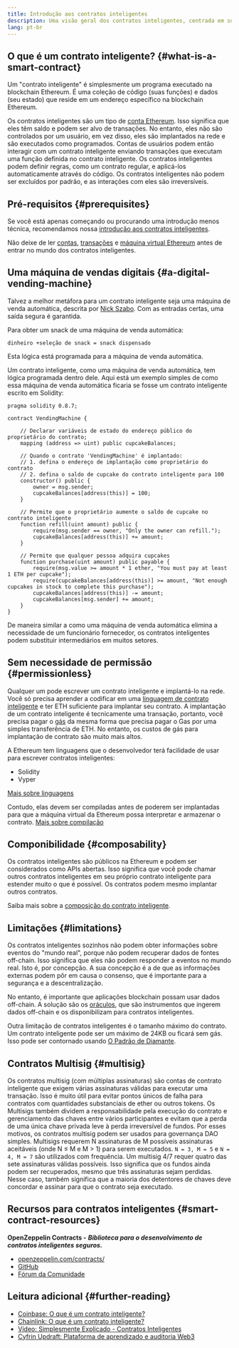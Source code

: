 ```yaml
---
title: Introdução aos contratos inteligentes
description: Uma visão geral dos contratos inteligentes, centrada em suas características e limitações únicas.
lang: pt-br
---
```


## O que é um contrato inteligente? {#what-is-a-smart-contract}

Um "contrato inteligente" é simplesmente um programa executado na blockchain Ethereum. É uma coleção de código (suas funções) e dados (seu estado) que reside em um endereço específico na blockchain Ethereum.

Os contratos inteligentes são um tipo de [conta Ethereum](/developers/docs/accounts/). Isso significa que eles têm saldo e podem ser alvo de transações. No entanto, eles não são controlados por um usuário, em vez disso, eles são implantados na rede e são executados como programados. Contas de usuários podem então interagir com um contrato inteligente enviando transações que executam uma função definida no contrato inteligente. Os contratos inteligentes podem definir regras, como um contrato regular, e aplicá-los automaticamente através do código. Os contratos inteligentes não podem ser excluídos por padrão, e as interações com eles são irreversíveis.

## Pré-requisitos {#prerequisites}

Se você está apenas começando ou procurando uma introdução menos técnica, recomendamos nossa [introdução aos contratos inteligentes](/smart-contracts/).

Não deixe de ler [contas](/developers/docs/accounts/), [transações](/developers/docs/transactions/) e [máquina virtual Ethereum](/developers/docs/evm/) antes de entrar no mundo dos contratos inteligentes.

## Uma máquina de vendas digitais {#a-digital-vending-machine}

Talvez a melhor metáfora para um contrato inteligente seja uma máquina de venda automática, descrita por [Nick Szabo](https://unenumerated.blogspot.com/). Com as entradas certas, uma saída segura é garantida.

Para obter um snack de uma máquina de venda automática:

```
dinheiro +seleção de snack = snack dispensado
```

Esta lógica está programada para a máquina de venda automática.

Um contrato inteligente, como uma máquina de venda automática, tem lógica programada dentro dele. Aqui está um exemplo simples de como essa máquina de venda automática ficaria se fosse um contrato inteligente escrito em Solidity:

```solidity
pragma solidity 0.8.7;

contract VendingMachine {

    // Declarar variáveis de estado do endereço público do proprietário do contrato;
    mapping (address => uint) public cupcakeBalances;

    // Quando o contrato 'VendingMachine' é implantado:
    // 1. defina o endereço de implantação como proprietário do contrato
    // 2. defina o saldo de cupcake do contrato inteligente para 100
    constructor() public {
        owner = msg.sender;
        cupcakeBalances[address(this)] = 100;
    }

    // Permite que o proprietário aumente o saldo de cupcake no contrato inteligente
    function refill(uint amount) public {
        require(msg.sender == owner, "Only the owner can refill.");
        cupcakeBalances[address(this)] += amount;
    }

    // Permite que qualquer pessoa adquira cupcakes
    function purchase(uint amount) public payable {
        require(msg.value >= amount * 1 ether, "You must pay at least 1 ETH per cupcake");
        require(cupcakeBalances[address(this)] >= amount, "Not enough cupcakes in stock to complete this purchase");
        cupcakeBalances[address(this)] -= amount;
        cupcakeBalances[msg.sender] += amount;
    }
}
```

De maneira similar a como uma máquina de venda automática elimina a necessidade de um funcionário fornecedor, os contratos inteligentes podem substituir intermediários em muitos setores.

## Sem necessidade de permissão {#permissionless}

Qualquer um pode escrever um contrato inteligente e implantá-lo na rede. Você só precisa aprender a codificar em uma [linguagem de contrato inteligente](/developers/docs/smart-contracts/languages/) e ter ETH suficiente para implantar seu contrato. A implantação de um contrato inteligente é tecnicamente uma transação, portanto, você precisa pagar o [gás](/developers/docs/gas/) da mesma forma que precisa pagar o Gas por uma simples transferência de ETH. No entanto, os custos de gás para implantação de contrato são muito mais altos.

A Ethereum tem linguagens que o desenvolvedor terá facilidade de usar para escrever contratos inteligentes:

- Solidity
- Vyper

[Mais sobre linguagens](/developers/docs/smart-contracts/languages/)

Contudo, elas devem ser compiladas antes de poderem ser implantadas para que a máquina virtual da Ethereum possa interpretar e armazenar o contrato. [Mais sobre compilação](/developers/docs/smart-contracts/compiling/)

## Componibilidade {#composability}

Os contratos inteligentes são públicos na Ethereum e podem ser considerados como APIs abertas. Isso significa que você pode chamar outros contratos inteligentes em seu próprio contrato inteligente para estender muito o que é possível. Os contratos podem mesmo implantar outros contratos.

Saiba mais sobre a [composição do contrato inteligente](/developers/docs/smart-contracts/composability/).

## Limitações {#limitations}

Os contratos inteligentes sozinhos não podem obter informações sobre eventos do "mundo real", porque não podem recuperar dados de fontes off-chain. Isso significa que eles não podem responder a eventos no mundo real. Isto é, por concepção. A sua concepção é a de que as informações externas podem pôr em causa o consenso, que é importante para a segurança e a descentralização.

No entanto, é importante que aplicações blockchain possam usar dados off-chain. A solução são os [oráculos](/developers/docs/oracles/), que são instrumentos que ingerem dados off-chain e os disponibilizam para contratos inteligentes.

Outra limitação de contratos inteligentes é o tamanho máximo do contrato. Um contrato inteligente pode ser um máximo de 24KB ou ficará sem gás. Isso pode ser contornado usando [O Padrão de Diamante](https://eips.ethereum.org/EIPS/eip-2535).

## Contratos Multisig {#multisig}

Os contratos multisig (com múltiplas assinaturas) são contas de contrato inteligente que exigem várias assinaturas válidas para executar uma transação. Isso é muito útil para evitar pontos únicos de falha para contratos com quantidades substanciais de ether ou outros tokens. Os Multisigs também dividem a responsabilidade pela execução do contrato e gerenciamento das chaves entre vários participantes e evitam que a perda de uma única chave privada leve à perda irreversível de fundos. Por esses motivos, os contratos multisig podem ser usados para governança DAO simples. Multisigs requerem N assinaturas de M possíveis assinaturas aceitáveis (onde N ≤ M e M > 1) para serem executados. `N = 3, M = 5` e `N = 4, M = 7` são utilizados com frequência. Um multisig 4/7 requer quatro das sete assinaturas válidas possíveis. Isso significa que os fundos ainda podem ser recuperados, mesmo que três assinaturas sejam perdidas. Nesse caso, também significa que a maioria dos detentores de chaves deve concordar e assinar para que o contrato seja executado.

## Recursos para contratos inteligentes {#smart-contract-resources}

**OpenZeppelin Contracts -** **_Biblioteca para o desenvolvimento de contratos inteligentes seguros._**

- [openzeppelin.com/contracts/](https://openzeppelin.com/contracts/)
- [GitHub](https://github.com/OpenZeppelin/openzeppelin-contracts)
- [Fórum da Comunidade](https://forum.openzeppelin.com/c/general/16)

## Leitura adicional {#further-reading}

- [Coinbase: O que é um contrato inteligente?](https://www.coinbase.com/learn/crypto-basics/what-is-a-smart-contract)
- [Chainlink: O que é um contrato inteligente?](https://chain.link/education/smart-contracts)
- [Vídeo: Simplesmente Explicado - Contratos Inteligentes](https://youtu.be/ZE2HxTmxfrI)
- [Cyfrin Updraft: Plataforma de aprendizado e auditoria Web3](https://updraft.cyfrin.io)
